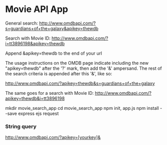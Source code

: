 # Movie API App

General search: http://www.omdbapi.com/?s=guardians+of+the+galaxy&apikey=thewdb

Search with Movie ID: http://www.omdbapi.com/?i=tt3896198&apikey=thewdb

Append &apikey=thewdb to the end of your url

The usage instructions on the OMDB page indicate including the new "apikey=thewdb" after the '?' mark, then add the '&' ampersand. The rest of the search criteria is appended after this '&', like so:

http://www.omdbapi.com/?apikey=thewdb&s=guardians+of+the+galaxy

The same goes for a search with Movie ID: http://www.omdbapi.com/?apikey=thewdb&i=tt3896198


mkdir movie_search_app
cd movie_search_app
npm init, app.js
npm install --save express ejs request


### String query
http://www.omdbapi.com/?apikey=[yourkey]&
